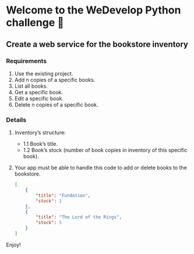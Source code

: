 # Welcome to the WeDevelop Python challenge 🚀

## Create a web service for the bookstore inventory

### Requirements

1. Use the existing project.
2. Add n copies of a specific books.
3. List all books.
4. Get a specific book.
5. Edit a specific book.
6. Delete n copies of a specific book.

### Details

1. Inventory’s structure:
    * 1.1 Book’s title.
    * 1.2 Book’s stock (number of book copies in inventory of this specific book).
2. Your app must be able to handle this code to add or delete books to the bookstore.

    ``` json
    [ 
        {
            "title": "Fundation",
            "stock": 1
        },
        {
            "title": "The Lord of the Rings",
            "stock": 5
        }
    ]
    ```

Enjoy!
